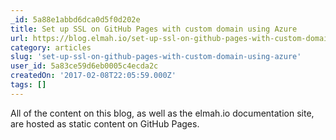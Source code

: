 ```yaml
---
_id: 5a88e1abbd6dca0d5f0d202e
title: Set up SSL on GitHub Pages with custom domain using Azure
url: https://blog.elmah.io/set-up-ssl-on-github-pages-with-custom-domain-using-azure/
category: articles
slug: 'set-up-ssl-on-github-pages-with-custom-domain-using-azure'
user_id: 5a83ce59d6eb0005c4ecda2c
createdOn: '2017-02-08T22:05:59.000Z'
tags: []
---
```


All of the content on this blog, as well as the elmah.io documentation site, are hosted as static content on GitHub Pages.
